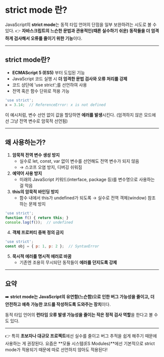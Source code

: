 # strict mode 란?
JavaScript의 **strict mode**는 동적 타입 언어의 단점을 일부 보완하려는 시도로 볼 수 있다.
 👉  **자바스크립트의 느슨한 문법과 관용적인(때론 실수하기 쉬운) 동작들을 더 엄격하게 검사해서 오류를 줄이기 위한 기능**이다.

---
## **strict mode란?**
- **ECMAScript 5 (ES5)** 부터 도입된 기능
- JavaScript 코드 실행 시 **더 엄격한 문법 검사와 오류 처리를 강제**
- 코드 상단에 'use strict';를 선언하여 사용
- 전역 혹은 함수 단위로 적용 가능

```javascript
'use strict';
x = 3.14;  // ReferenceError: x is not defined
```

이 예시처럼, 변수 선언 없이 값을 할당하면 **에러를 발생**시킨다.
(엄격하지 않은 모드에선 그냥 전역 변수로 암묵적 선언됨)

---
## **왜 사용하는가?**

1. **암묵적 전역 변수 생성 방지**
    - 실수로 let, const, var 없이 변수를 선언해도 전역 변수가 되지 않음
    - → 스코프 오염 방지, 디버깅 쉬워짐
2. **예약어 사용 방지**
    - 미래의 JavaScript 키워드(interface, package 등)를 변수명으로 사용하는 걸 막음
3. **this의 암묵적 바인딩 방지**
    - 함수 내에서 this가 undefined가 되도록 → 실수로 전역 객체(window) 참조하는 문제 방지

```javascript
'use strict';
function f() { return this; }
console.log(f());  // undefined
```

4. **객체 프로퍼티 중복 정의 금지**
```javascript
'use strict';
const obj = { p: 1, p: 2 };  // SyntaxError
```

5. **묵시적 에러를 명시적 에러로 바꿈**
    - 기존엔 조용히 무시되던 동작들이 **에러를 던지도록 강제**
---
## **요약**
➡️ **strict mode는 JavaScript의 유연함(느슨함)으로 인한 버그 가능성을 줄이고, 더 안전하고 예측 가능한 코드를 작성하도록 도와주는 장치**이다.

동적 타입 언어의 **런타임 오류 발생 가능성을 줄이는 작은 정적 검사 역할**을 한다고 볼 수도 있다.

---

👉 특히 **초보자나 대규모 프로젝트**에선 실수를 줄이고 버그 추적을 쉽게 해주기 때문에 사용하는 게 권장된다.
요즘은 **모듈 시스템(ES Modules)**에선 기본적으로 strict mode가 적용되기 때문에 따로 선언하지 않아도 적용된다!
